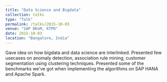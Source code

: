 ```yaml
---
title: "Data Science and Bigdata"
collection: talks
type: "Talk"
permalink: /talks/2015-10-03
venue: "SAP DKoM, KTPO"
date: 2015-10-03
location: "Bangalore, India"
---
```


Gave idea on how bigdata and data science are interlinked. Presented few usecases on anomaly detection, association rule mining, customer segmentation using clustering techniques. Presented some of the benchmarks we've got when implementing the algorithms on SAP HANA and Apache Spark.